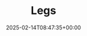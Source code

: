 ---
title: Legs
id: 5c881985-5c75-4e20-96eb-160accf0aa06
date: 2025-02-14T08:47:35+00:00
tags: []
type: 'hevy'
totalWeightInKg: 8,106.377,652,384,538kg
duration: 33 min
# Disable SEO for this post
outputs: ["HTML"]
robots: "noindex, nofollow"
---